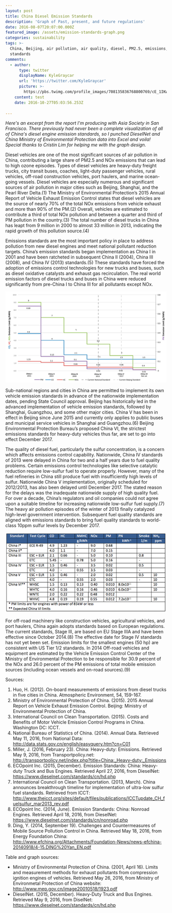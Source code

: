 ```yaml
---
layout: post
title: China Diesel Emission Standards
description: 'Graph of Past, present, and future regulations'
date: 2016-08-07T20:07:00.000Z
featured_image: /assets/emission-standards-graph.png
categories: sustainability
tags: >-
  China, Beijing, air pollution, air quality, diesel, PM2.5, emissions,
  standards
comments:
  - author:
      type: twitter
      displayName: KyleGraycar
      url: 'https://twitter.com/KyleGraycar'
      picture: >-
        https://pbs.twimg.com/profile_images/708135836768800769/cE_1IKwo_bigger.jpg
    content: test
    date: 2016-10-27T05:03:56.253Z

---
```


*Here's an excerpt from the report I'm producing with Asia Society in San Francisco. There previously had never been a complete visualization of all of China's diesel engine emission standards, so I punched DieselNet and China Ministry of Environmental Protection data into Excel and voila! Special thanks to Cristin Lim for helping me with the graph design.*

Diesel vehicles are one of the most significant sources of air pollution in China, contributing a large share of PM2.5 and NOx emissions that can lead to high ozone episodes. Types of diesel vehicles are heavy-duty freight trucks, city transit buses, coaches, light-duty passenger vehicles, rural vehicles, off-road construction vehicles, port haulers, and marine ocean-going vessels. Diesel vehicles are especially numerous and significant sources of air pollution in major cities such as Beijing, Shanghai, and the Pearl River Delta.(1) The Ministry of Environmental Protection’s 2015 Annual Report of Vehicle Exhaust Emission Control states that diesel vehicles are the source of nearly 70% of the total NOx emissions from vehicle exhaust and more than 90% of the PM.(2) Overall, vehicles are estimated to contribute a third of total NOx pollution and between a quarter and third of PM pollution in the country.(3) The total number of diesel trucks in China has leapt from 9 million in 2000 to almost 33 million in 2013, indicating the rapid growth of this pollution source.(4)

Emissions standards are the most important policy in place to address pollution from new diesel engines and meet national pollutant reduction targets. China’s emission standards began implementation as China I in 2001 and have been ratcheted in subsequent China II (2004), China III (2008), and China IV (2013) standards.(5) These standards have forced the adoption of emissions control technologies for new trucks and buses, such as diesel oxidative catalysts and exhaust gas recirculation. The real world emission factors of diesel trucks and buses in China were reduced significantly from pre-China I to China III for all pollutants except NOx.

![graph]

Sub-national regions and cities in China are permitted to implement its own vehicle emission standards in advance of the nationwide implementation dates, pending State Council approval. Beijing has historically led in the advanced implementation of vehicle emission standards, followed by Shanghai, Guangzhou, and some other major cities. China V has been in effect in Beijing since June 2015 and currently only applies to public buses and municipal service vehicles in Shanghai and Guangzhou.(6) Beijing Environmental Protection Bureau’s proposed China VI, the strictest emissions standards for heavy-duty vehicles thus far, are set to go into effect December 2017. 

The quality of diesel fuel, particularly the sulfur concentration, is a concern which affects emissions control capability. Nationwide, China IV standards of 2013 were delayed in China for two and a half years due to fuel quality problems. Certain emissions control technologies like selective catalytic reduction require low-sulfur fuel to operate properly. However, many of the fuel refineries in China still produce fuel with insufficiently high levels of sulfur. Nationwide China V implementation, originally scheduled for 2012/2013, has also been delayed until December 2017. The stated reason for the delays was the inadequate nationwide supply of high quality fuel. For over a decade, China’s regulators and oil companies could not agree upon a suitable timeline for increasing nationwide low-sulfur fuel supply.(7) The heavy air pollution episodes of the winter of 2013 finally catalyzed high-level government intervention. Subsequent fuel quality standards are aligned with emissions standards to bring fuel quality standards to world-class 10ppm sulfur levels by December 2017.

![table]

For off-road machinery like construction vehicles, agricultural vehicles, and port haulers, China again adopts standards based on European regulations. The current standards, Stage III, are based on EU Stage IIIA and have been effective since October 2014.(8) The effective date for Stage IV standards has not yet been set. Emission limits for the smallest engines (50 hp) are consistent with US Tier 1/2 standards. In 2014 Off-road vehicles and equipment are estimated by the Vehicle Emission Control Center of the Ministry of Environmental Protection to be responsible for 30.9 percent of the NOx and 26.0 percent of the PM emissions of total mobile emission sources (including ocean vessels and on-road sources).(9)

Sources:

1. Huo, H. (2012). On-board measurements of emissions from diesel trucks in five cities in China. Atmospheric Environment, 54, 159-167.
2. Ministry of Environmental Protection of China. (2015). 2015 Annual Report on Vehicle Exhaust Emission Control. Beijing: Ministry of Environmental Protection of China.
3. International Council on Clean Transportation. (2015). Costs and Benefits of Motor Vehicle Emission Control Programs in China. Washington DC: ICCT.
4. National Bureau of Statistics of China. (2014). Annual Data. Retrieved May 11, 2016, from National Data: http://data.stats.gov.cn/english/easyquery.htm?cn=C01
5. Miller, J. (2016, February 23). China: Heavy-duty: Emissions. Retrieved May 9, 2016, from Transportpolicy.net: http://transportpolicy.net/index.php?title=China:_Heavy-duty:_Emissions
6. ECOpoint Inc. (2015, December). Emission Standards: China: Heavy-duty Truck and Bus Engines. Retrieved April 27, 2016, from DieselNet: https://www.dieselnet.com/standards/cn/hd.php
7. International Council on Clean Transportation. (2013, March). China announces breakthrough timeline for implementation of ultra-low sulfur fuel standards. Retrieved from ICCT: http://www.theicct.org/sites/default/files/publications/ICCTupdate_CH_fuelsulfur_mar2013_rev.pdf
8. ECOpoint Inc. (2014, June). Emission Standards: China: Nonroad Engines. Retrieved April 18, 2016, from DieselNet: https://www.dieselnet.com/standards/cn/nonroad.php
9. Ding, Y. (2014, September 19). Challenges and Countermeasures of Mobile Source Pollution Control in China. Retrieved May 18, 2016, from Energy Foundation China: http://www.efchina.org/Attachments/Foundation-News/news-efchina-20140918/4-15.DING%20Yan_EN.pdf

Table and graph sources:

* Ministry of Environmental Protection of China. (2001, April 16). Limits and measurement methods for exhaust pollutants from compression ignition engines of vehicles. Retrieved May 26, 2016, from Ministry of Environmetal Protection of China website: http://www.mep.gov.cn/image20010518/1923.pdf
* DieselNet. (2015, December). Heavy-Duty Truck and Bus Engines. Retrieved May 9, 2016, from DiselNet: https://www.dieselnet.com/standards/cn/hd.php

[graph]: /assets/emission-standards-graph.png
[table]: /assets/emission-standards-table.png
